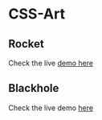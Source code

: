 # CSS-Art

## Rocket
Check the live [demo here](https://codepen.io/King-of-the-Hills/pen/zYbGjRr?editors=1100)

## Blackhole
Check the live demo [here](https://codepen.io/King-of-the-Hills/pen/BabKJMm)
